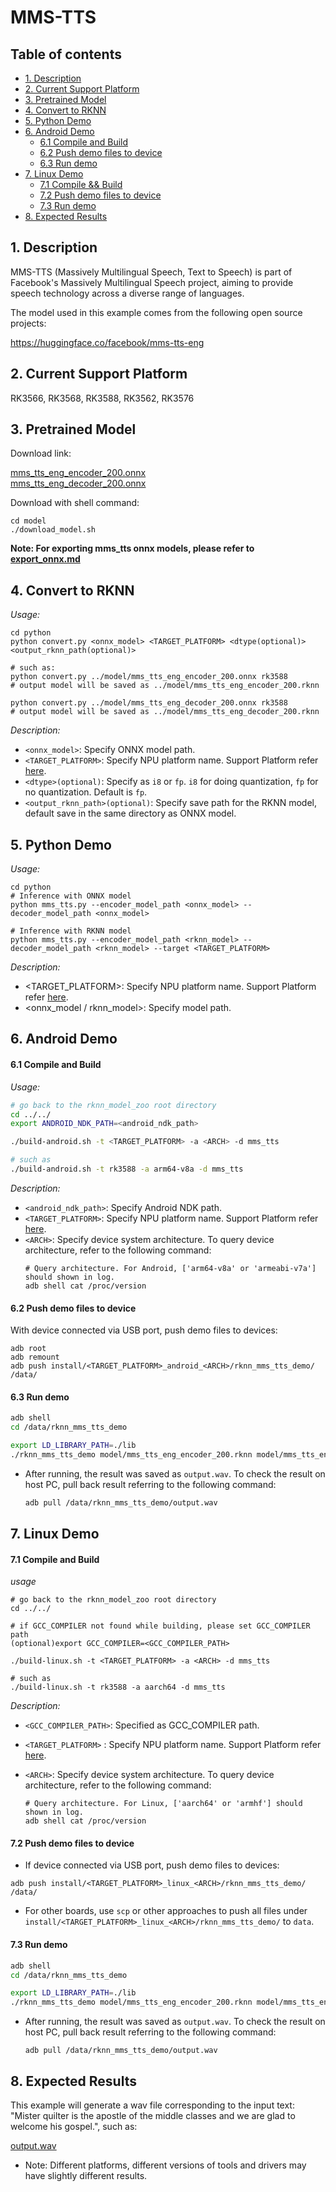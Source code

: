 # MMS-TTS

## Table of contents

- [1. Description](#1-description)
- [2. Current Support Platform](#2-current-support-platform)
- [3. Pretrained Model](#3-pretrained-model)
- [4. Convert to RKNN](#4-convert-to-rknn)
- [5. Python Demo](#5-python-demo)
- [6. Android Demo](#6-android-demo)
  - [6.1 Compile and Build](#61-compile-and-build)
  - [6.2 Push demo files to device](#62-push-demo-files-to-device)
  - [6.3 Run demo](#63-run-demo)
- [7. Linux Demo](#7-linux-demo)
  - [7.1 Compile \&\& Build](#71-compile-and-build)
  - [7.2 Push demo files to device](#72-push-demo-files-to-device)
  - [7.3 Run demo](#73-run-demo)
- [8. Expected Results](#8-expected-results)



## 1. Description

MMS-TTS (Massively Multilingual Speech, Text to Speech) is part of Facebook's Massively Multilingual Speech project, aiming to provide speech technology across a diverse range of languages.

The model used in this example comes from the following open source projects:  

https://huggingface.co/facebook/mms-tts-eng



## 2. Current Support Platform

RK3566, RK3568, RK3588, RK3562, RK3576



## 3. Pretrained Model

Download link: 

[mms_tts_eng_encoder_200.onnx](https://ftrg.zbox.filez.com/v2/delivery/data/95f00b0fc900458ba134f8b180b3f7a1/examples/mms_tts/mms_tts_eng_encoder_200.onnx)<br />[mms_tts_eng_decoder_200.onnx](https://ftrg.zbox.filez.com/v2/delivery/data/95f00b0fc900458ba134f8b180b3f7a1/examples/mms_tts/mms_tts_eng_decoder_200.onnx)

Download with shell command:

```
cd model
./download_model.sh
```

**Note: For exporting mms_tts onnx models, please refer to [export_onnx.md](./export_onnx.md)**


## 4. Convert to RKNN

*Usage:*

```shell
cd python
python convert.py <onnx_model> <TARGET_PLATFORM> <dtype(optional)> <output_rknn_path(optional)>

# such as: 
python convert.py ../model/mms_tts_eng_encoder_200.onnx rk3588
# output model will be saved as ../model/mms_tts_eng_encoder_200.rknn

python convert.py ../model/mms_tts_eng_decoder_200.onnx rk3588
# output model will be saved as ../model/mms_tts_eng_decoder_200.rknn
```

*Description:*

- `<onnx_model>`: Specify ONNX model path.
- `<TARGET_PLATFORM>`: Specify NPU platform name. Support Platform refer [here](#2-current-support-platform).
- `<dtype>(optional)`: Specify as `i8` or `fp`. `i8` for doing quantization, `fp` for no quantization. Default is `fp`.
- `<output_rknn_path>(optional)`: Specify save path for the RKNN model, default save in the same directory as ONNX model.



## 5. Python Demo

*Usage:*

```shell
cd python
# Inference with ONNX model
python mms_tts.py --encoder_model_path <onnx_model> --decoder_model_path <onnx_model>

# Inference with RKNN model
python mms_tts.py --encoder_model_path <rknn_model> --decoder_model_path <rknn_model> --target <TARGET_PLATFORM>
```
*Description:*
- <TARGET_PLATFORM>: Specify NPU platform name. Support Platform refer [here](#2-current-support-platform).
- <onnx_model / rknn_model>: Specify model path.



## 6. Android Demo

#### 6.1 Compile and Build

*Usage:*

```sh
# go back to the rknn_model_zoo root directory
cd ../../
export ANDROID_NDK_PATH=<android_ndk_path>

./build-android.sh -t <TARGET_PLATFORM> -a <ARCH> -d mms_tts

# such as 
./build-android.sh -t rk3588 -a arm64-v8a -d mms_tts
```

*Description:*
- `<android_ndk_path>`: Specify Android NDK path.
- `<TARGET_PLATFORM>`: Specify NPU platform name. Support Platform refer [here](#2-current-support-platform).
- `<ARCH>`: Specify device system architecture. To query device architecture, refer to the following command:
	```shell
	# Query architecture. For Android, ['arm64-v8a' or 'armeabi-v7a'] should shown in log.
	adb shell cat /proc/version
	```

#### 6.2 Push demo files to device

With device connected via USB port, push demo files to devices:

```shell
adb root
adb remount
adb push install/<TARGET_PLATFORM>_android_<ARCH>/rknn_mms_tts_demo/ /data/
```

#### 6.3 Run demo

```sh
adb shell
cd /data/rknn_mms_tts_demo

export LD_LIBRARY_PATH=./lib
./rknn_mms_tts_demo model/mms_tts_eng_encoder_200.rknn model/mms_tts_eng_decoder_200.rknn '"Mister quilter is the apostle of the middle classes and we are glad to welcome his gospel."'
```

- After running, the result was saved as `output.wav`. To check the result on host PC, pull back result referring to the following command: 

  ```sh
  adb pull /data/rknn_mms_tts_demo/output.wav
  ```



## 7. Linux Demo

#### 7.1 Compile and Build

*usage*

```shell
# go back to the rknn_model_zoo root directory
cd ../../

# if GCC_COMPILER not found while building, please set GCC_COMPILER path
(optional)export GCC_COMPILER=<GCC_COMPILER_PATH>

./build-linux.sh -t <TARGET_PLATFORM> -a <ARCH> -d mms_tts

# such as 
./build-linux.sh -t rk3588 -a aarch64 -d mms_tts
```

*Description:*

- `<GCC_COMPILER_PATH>`: Specified as GCC_COMPILER path.
- `<TARGET_PLATFORM>` : Specify NPU platform name. Support Platform refer [here](#2-current-support-platform).
- `<ARCH>`: Specify device system architecture. To query device architecture, refer to the following command: 
  
  ```shell
  # Query architecture. For Linux, ['aarch64' or 'armhf'] should shown in log.
  adb shell cat /proc/version
  ```

#### 7.2 Push demo files to device

- If device connected via USB port, push demo files to devices:

```shell
adb push install/<TARGET_PLATFORM>_linux_<ARCH>/rknn_mms_tts_demo/ /data/
```

- For other boards, use `scp` or other approaches to push all files under `install/<TARGET_PLATFORM>_linux_<ARCH>/rknn_mms_tts_demo/` to `data`.

#### 7.3 Run demo

```sh
adb shell
cd /data/rknn_mms_tts_demo

export LD_LIBRARY_PATH=./lib
./rknn_mms_tts_demo model/mms_tts_eng_encoder_200.rknn model/mms_tts_eng_decoder_200.rknn '"Mister quilter is the apostle of the middle classes and we are glad to welcome his gospel."'
```

- After running, the result was saved as `output.wav`. To check the result on host PC, pull back result referring to the following command: 

  ```
  adb pull /data/rknn_mms_tts_demo/output.wav
  ```



## 8. Expected Results

This example will generate a wav file corresponding to the input text: "Mister quilter is the apostle of the middle classes and we are glad to welcome his gospel.", such as:

[output.wav](output.wav)


- Note: Different platforms, different versions of tools and drivers may have slightly different results.